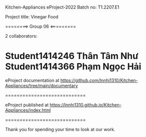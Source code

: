 Kitchen-Appliances
eProject-2022 Batch no: T1.2207.E1

Project title: Vinegar Food

========> Group 06 <=========

2 collaborators:

Student1414246  Thân Tâm Như
Student1414366  Phạm Ngọc Hải
============================

eProject documentation at https://github.com/lnnhi1310/Kitchen-Appliances/tree/main/documentary

============================

eProject published at https://lnnhi1310.github.io/Kitchen-Appliances/index.html

============================

Thank you for spending your time to look at our work.
